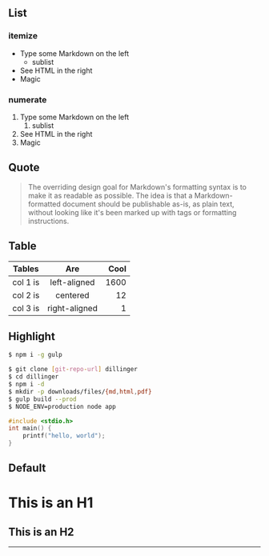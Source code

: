## List

### itemize

- Type some Markdown on the left
    - sublist
- See HTML in the right
- Magic

### numerate

1. Type some Markdown on the left
    1. sublist
2. See HTML in the right
3. Magic

## Quote

> The overriding design goal for Markdown's
> formatting syntax is to make it as readable
> as possible. The idea is that a
> Markdown-formatted document should be
> publishable as-is, as plain text, without
> looking like it's been marked up with tags
> or formatting instructions.

## Table ##

| Tables   |      Are      |  Cool |
|----------|:-------------:|------:|
| col 1 is |  left-aligned | $1600$ |
| col 2 is |    centered   |   $12$ |
| col 3 is | right-aligned |    $1$ |

## Highlight

```sh
$ npm i -g gulp
```

```sh
$ git clone [git-repo-url] dillinger
$ cd dillinger
$ npm i -d
$ mkdir -p downloads/files/{md,html,pdf}
$ gulp build --prod
$ NODE_ENV=production node app
```

```cpp
#include <stdio.h>
int main() {
    printf("hello, world");
}
```

## Default

This is an H1
=============

This is an H2
-------------

----